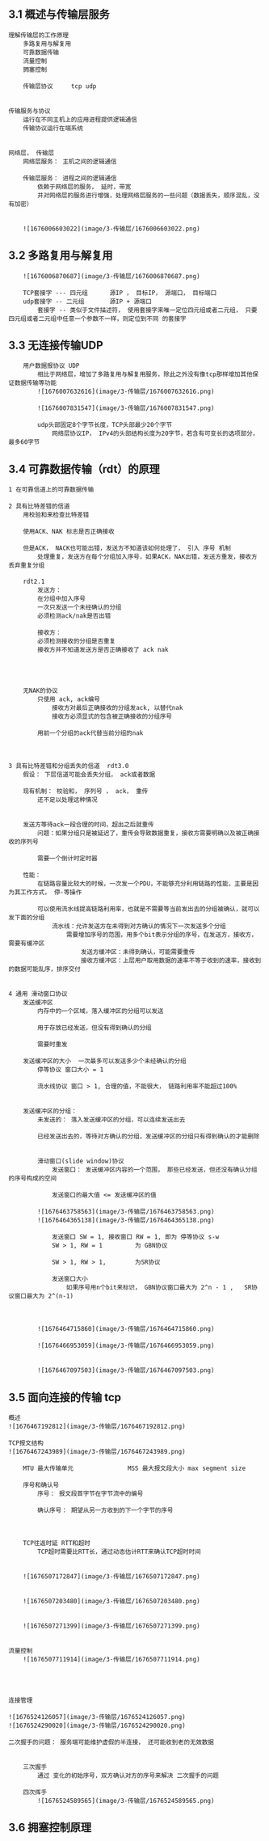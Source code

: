 ## 3.1 概述与传输层服务
    理解传输层的工作原理
        多路复用与解复用
        可靠数据传输
        流量控制
        拥塞控制

        传输层协议     tcp udp


    传输服务与协议
        运行在不同主机上的应用进程提供逻辑通信
        传输协议运行在端系统


    网络层， 传输层
        网络层服务： 主机之间的逻辑通信

        传输层服务： 进程之间的逻辑通信
            依赖于网络层的服务， 延时，带宽
            并对网络层的服务进行增强，处理网络层服务的一些问题（数据丢失，顺序混乱，没有加密）


        ![1676006603022](image/3-传输层/1676006603022.png)


## 3.2 多路复用与解复用
        ![1676006870687](image/3-传输层/1676006870687.png)

        TCP套接字 --- 四元组      源IP ， 目标IP， 源端口， 目标端口
        udp套接字 -- 二元组       源IP + 源端口
            套接字 -- 类似于文件描述符， 使用套接字来唯一定位四元组或者二元组， 只要四元组或者二元组中任意一个参数不一样，则定位到不同 的套接字

## 3.3 无连接传输UDP
        用户数据报协议 UDP
            相比于网络层，增加了多路复用与解复用服务，除此之外没有像tcp那样增加其他保证数据传输等功能
            ![1676007632616](image/3-传输层/1676007632616.png)

            ![1676007831547](image/3-传输层/1676007831547.png)

            udp头部固定8个字节长度，TCP头部最少20个字节
                网络层协议IP， IPv4的头部结构长度为20字节，若含有可变长的选项部分，最多60字节

## 3.4 可靠数据传输（rdt）的原理 
    1 在可靠信道上的可靠数据传输

    2 具有比特差错的信道
        用校验和来检查比特差错

        使用ACK、NAK 标志是否正确接收

        但是ACK， NACK也可能出错，发送方不知道该如何处理了， 引入 序号 机制
            处理重复，发送方在每个分组加入序号，如果ACK，NAK出错，发送方重发，接收方丢弃重复分组

        rdt2.1 
            发送方：
            在分组中加入序号
            一次只发送一个未经确认的分组
            必须检测ack/nak是否出错

            接收方：
            必须检测接收的分组是否重复
            接收方并不知道发送方是否正确接收了 ack nak




        无NAK的协议
            只使用 ack, ack编号
                接收方对最后正确接收的分组发ack, 以替代nak
                接收方必须显式的包含被正确接收的分组序号

            用前一个分组的ack代替当前分组的nak



    3 具有比特差错和分组丢失的信道  rdt3.0
        假设： 下层信道可能会丢失分组， ack或者数据

        现有机制： 校验和， 序列号 ， ack， 重传
            还不足以处理这种情况


        发送方等待ack一段合理的时间，超出之后就重传
            问题：如果分组只是被延迟了，重传会导致数据重复，接收方需要明确以及被正确接收的序列号

            需要一个倒计时定时器

        性能：
            在链路容量比较大的时候，一次发一个PDU，不能够充分利用链路的性能，主要是因为其工作方式， 停-等操作

            可以使用流水线提高链路利用率，也就是不需要等当前发出去的分组被确认，就可以发下面的分组
                流水线：允许发送方在未得到对方确认的情况下一次发送多个分组
                    需要增加序号的范围，用多个bit表示分组的序号，在发送方，接收方，需要有缓冲区
                        发送方缓冲区：未得到确认，可能需要重传
                        接收方缓冲区：上层用户取用数据的速率不等于收到的速率，接收到的数据可能乱序，排序交付


    4 通用 滑动窗口协议
        发送缓冲区
            内存中的一个区域，落入缓冲区的分组可以发送

            用于存放已经发送，但没有得到确认的分组

            需要时重发

        发送缓冲区的大小  一次最多可以发送多少个未经确认的分组
            停等协议 窗口大小 = 1

            流水线协议 窗口 > 1, 合理的值，不能很大， 链路利用率不能超过100%


        发送缓冲区的分组：
            未发送的： 落入发送缓冲区的分组，可以连续发送出去

            已经发送出去的，等待对方确认的分组，发送缓冲区的分组只有得到确认的才能删除


            滑动窗口(slide window)协议
                发送窗口： 发送缓冲区内容的一个范围， 那些已经发送，但还没有确认分组的序号构成的空间

                发送窗口的最大值 <= 发送缓冲区的值

            ![1676463758563](image/3-传输层/1676463758563.png)
            ![1676464365138](image/3-传输层/1676464365138.png)

                发送窗口 SW = 1, 接收窗口 RW = 1, 即为 停等协议 s-w
                SW > 1, RW = 1         为 GBN协议

                SW > 1, RW > 1,        为SR协议

                发送窗口大小
                    如果序号用n个bit来标识， GBN协议窗口最大为 2^n - 1 ,   SR协议窗口最大为 2^(n-1)



            ![1676464715860](image/3-传输层/1676464715860.png)

            ![1676466953059](image/3-传输层/1676466953059.png)


            ![1676467097503](image/3-传输层/1676467097503.png)





## 3.5 面向连接的传输 tcp
    概述
    ![1676467192812](image/3-传输层/1676467192812.png)

    TCP报文结构
    ![1676467243989](image/3-传输层/1676467243989.png)

        MTU 最大传输单元               MSS 最大报文段大小 max segment size

        序号和确认号
            序号： 报文段首字节在字节流中的编号

            确认序号： 期望从另一方收到的下一个字节的序号



        TCP往返时延 RTT和超时
            TCP超时需要比RTT长，通过动态估计RTT来确认TCP超时时间


        ![1676507172847](image/3-传输层/1676507172847.png)


        ![1676507203480](image/3-传输层/1676507203480.png)


        ![1676507271399](image/3-传输层/1676507271399.png)

    
    流量控制
        ![1676507711914](image/3-传输层/1676507711914.png)




    连接管理

    ![1676524126057](image/3-传输层/1676524126057.png)
    ![1676524290020](image/3-传输层/1676524290020.png)

    二次握手的问题： 服务端可能维护虚假的半连接， 还可能收到老的无效数据


        三次握手
            通过 变化的初始序号，双方确认对方的序号来解决 二次握手的问题

        四次挥手
            ![1676524589565](image/3-传输层/1676524589565.png)





## 3.6 拥塞控制原理




